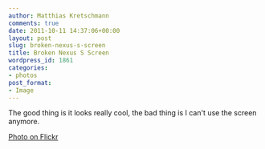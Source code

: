 ```yaml
---
author: Matthias Kretschmann
comments: true
date: 2011-10-11 14:37:06+00:00
layout: post
slug: broken-nexus-s-screen
title: Broken Nexus S Screen
wordpress_id: 1861
categories:
- photos
post_format:
- Image
---
```


The good thing is it looks really cool, the bad thing is I can't use the screen anymore.

[Photo on Flickr](http://www.flickr.com/photos/krema/6234862247/)

